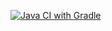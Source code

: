 [![Java CI with Gradle](https://github.com/MaxRubcov/patternsHW-1/actions/workflows/gradle.yml/badge.svg)](https://github.com/MaxRubcov/patternsHW-1/actions/workflows/gradle.yml)
